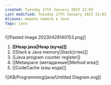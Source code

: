 ```yaml
---
created: Tuesday 17th January 2023 21:03
Last modified: Tuesday 17th January 2023 21:03
Aliases: модель памяти в Java
Tags: java
---
```


![[Pasted image 20230429140153.png]]


1. **[[Heap java|Heap (куча)]]**
2. [[Stack в Java memory|Stack(стек)]]
3. [[Java program counter register]]
4. [[Metaspace (метаданные)|Method area]]
5. [[CodeCache (кэш кода)]]

![[KB/Programming/java/Untitled Diagram.svg]]

